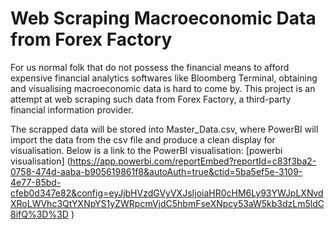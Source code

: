 # Web Scraping Macroeconomic Data from Forex Factory

For us normal folk that do not possess the financial means to afford expensive financial analytics softwares like Bloomberg Terminal, obtaining and visualising macroeconomic data is hard to come by. This project is an attempt at web scraping such data from Forex Factory, a third-party financial information provider. 

The scrapped data will be stored into Master_Data.csv, where PowerBI will import the data from the csv file and produce a clean display for visualisation. Below is a link to the PowerBI visualisation:
[powerbi visualisation] (https://app.powerbi.com/reportEmbed?reportId=c83f3ba2-0758-474d-aaba-b905619861f8&autoAuth=true&ctid=5ba5ef5e-3109-4e77-85bd-cfeb0d347e82&config=eyJjbHVzdGVyVXJsIjoiaHR0cHM6Ly93YWJpLXNvdXRoLWVhc3QtYXNpYS1yZWRpcmVjdC5hbmFseXNpcy53aW5kb3dzLm5ldC8ifQ%3D%3D
)
